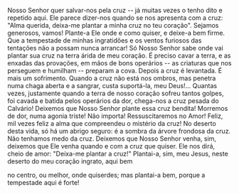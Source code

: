 
Nosso Senhor quer salvar-nos pela cruz -- já muitas vezes o tenho dito e repetido aqui. Ele parece dizer-nos quando se nos apresenta com a cruz: "Alma querida, deixa-me plantar a minha cruz no teu coração". Sejamos generosos, vamos! Plante-a Ele onde e como quiser, e deixe-a bem firme. Que a tempestade de minhas ingratidões e os ventos furiosos das tentações não a possam nunca arrancar! Só Nosso Senhor sabe onde vai plantar sua cruz na terra árida de meu coração. É preciso cavar a terra, e as enxadas das provações, em mãos de bons operários -- as criaturas que nos perseguem e humilham -- preparam a cova. Depois a cruz é levantada. É mais um sofrimento. Quando a cruz não está nos ombros, mas penetra numa chaga aberta e a sangrar, custa suportá-la, meu Deus!\... Quantas vezes, justamente quando a terra de nosso coração sofreu tantos golpes, foi cavada e batida pelos operários da dor, chega-nos a cruz pesada do Calvário! Deixemos que Nosso Senhor plante essa cruz bendita! Morremos de dor, numa agonia triste! Não importa! Ressuscitaremos no Amor! Feliz, mil vezes feliz a alma que compreendeu o mistério da cruz! No deserto desta vida, só há um abrigo seguro: é a sombra da árvore frondosa da cruz. Não tenhamos medo da cruz. Deixemos que Nosso Senhor venha, sim, deixemos que Ele venha quando e com a cruz que quiser. Ele nos dirá, cheio de amor: "Deixa-me plantar a cruz!" Plantai-a, sim, meu Jesus, neste deserto do meu coração ingrato, aqui bem

no centro, ou melhor, onde quiserdes; mas plantai-a bem, porque a tempestade aqui é forte!

